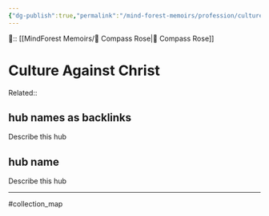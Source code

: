 ```yaml
---
{"dg-publish":true,"permalink":"/mind-forest-memoirs/profession/culture-against-christ/culture-against-christ/"}
---
```



🔺:: [[MindForest Memoirs/🧭 Compass Rose\|🧭 Compass Rose]]
# Culture Against Christ
Related:: 


## hub names as backlinks
Describe this hub



## hub name 
Describe this hub







---
#collection_map
